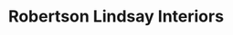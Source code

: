 ---
title: "Robertson Lindsay Interiors"
url: /edinburgh/robertson-lindsay-interiors/
shop: Raumausstattung
---